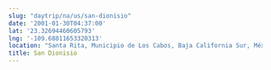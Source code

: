 ```yaml
---
slug: "daytrip/na/us/san-dionisio"
date: '2001-01-30T04:37:00'
lat: '23.32694460605793'
lng: '-109.68811653320313'
location: "Santa Rita, Municipio de Los Cabos, Baja California Sur, México"
title: San Dionisio
---
```



